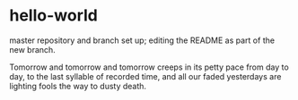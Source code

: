 # hello-world
master repository and branch set up; editing the README as part of the new branch.

Tomorrow and tomorrow and tomorrow creeps in its petty pace from day to day, to the last syllable of recorded time, and all our faded yesterdays are lighting fools the way to dusty death.



